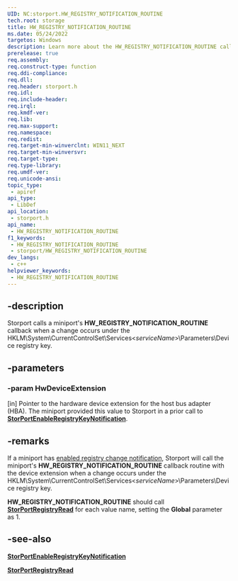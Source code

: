```yaml
---
UID: NC:storport.HW_REGISTRY_NOTIFICATION_ROUTINE
tech.root: storage
title: HW_REGISTRY_NOTIFICATION_ROUTINE
ms.date: 05/24/2022
targetos: Windows
description: Learn more about the HW_REGISTRY_NOTIFICATION_ROUTINE callback.
prerelease: true
req.assembly: 
req.construct-type: function
req.ddi-compliance: 
req.dll: 
req.header: storport.h
req.idl: 
req.include-header: 
req.irql: 
req.kmdf-ver: 
req.lib: 
req.max-support: 
req.namespace: 
req.redist: 
req.target-min-winverclnt: WIN11_NEXT
req.target-min-winversvr: 
req.target-type: 
req.type-library: 
req.umdf-ver: 
req.unicode-ansi: 
topic_type:
 - apiref
api_type:
 - LibDef
api_location:
 - storport.h
api_name:
 - HW_REGISTRY_NOTIFICATION_ROUTINE
f1_keywords:
 - HW_REGISTRY_NOTIFICATION_ROUTINE
 - storport/HW_REGISTRY_NOTIFICATION_ROUTINE
dev_langs:
 - c++
helpviewer_keywords:
 - HW_REGISTRY_NOTIFICATION_ROUTINE
---
```


## -description

Storport calls a miniport's **HW_REGISTRY_NOTIFICATION_ROUTINE** callback when a change occurs under the HKLM\System\CurrentControlSet\Services\<*serviceName*>\Parameters\Device registry key.

## -parameters

### -param HwDeviceExtension

[in] Pointer to the hardware device extension for the host bus adapter (HBA). The miniport provided this value to Storport in a prior call to [**StorPortEnableRegistryKeyNotification**](nf-storport-storportenableregistrykeynotification.md).

## -remarks

If a miniport has [enabled registry change notification](nf-storport-storportenableregistrykeynotification.md), Storport will call the miniport's **HW_REGISTRY_NOTIFICATION_ROUTINE** callback routine with the device extension when a change occurs under the HKLM\System\CurrentControlSet\Services\<*serviceName*>\Parameters\Device registry key.

**HW_REGISTRY_NOTIFICATION_ROUTINE** should call [**StorPortRegistryRead**](nf-storport-storportregistryread.md) for each value name, setting the **Global** parameter as 1.

## -see-also

[**StorPortEnableRegistryKeyNotification**](nf-storport-storportenableregistrykeynotification.md)

[**StorPortRegistryRead**](nf-storport-storportregistryread.md)
